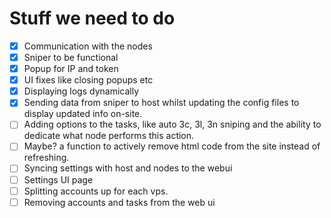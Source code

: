  # Stuff we need to do
 - [x] Communication with the nodes 
 - [x] Sniper to be functional
 - [x] Popup for IP and token
 - [x] UI fixes like closing popups etc
 - [x] Displaying logs dynamically
 - [x] Sending data from sniper to host whilst updating the config files to display updated info on-site.
 - [ ] Adding options to the tasks, like auto 3c, 3l, 3n sniping and the ability to dedicate what node performs this action.
 - [ ] Maybe? a function to actively remove html code from the site instead of refreshing.
 - [ ] Syncing settings with host and nodes to the webui
 - [ ] Settings UI page
 - [ ] Splitting accounts up for each vps.
 - [ ] Removing accounts and tasks from the web ui
